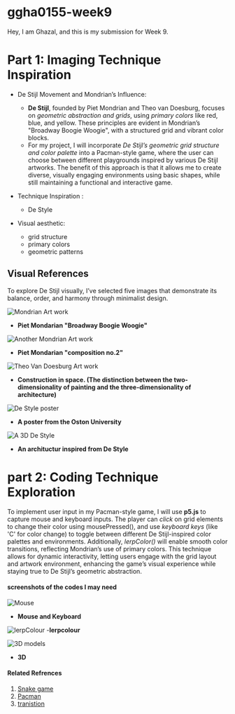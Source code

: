 # ggha0155-week9

Hey, I am Ghazal, and this is my submission for Week 9.


# Part 1: Imaging Technique Inspiration

- De Stijl Movement and Mondrian’s Influence:

   - **De Stijl**, founded by Piet Mondrian and Theo van Doesburg, focuses on *geometric abstraction and grids*, using *primary colors* like red, blue, and yellow. These principles are evident in Mondrian’s "Broadway Boogie Woogie", with a structured grid and vibrant color blocks.
   - For my project, I will incorporate *De Stijl’s geometric grid structure and color palette* into a Pacman-style game, where the user can choose between different playgrounds inspired by various De Stijl artworks. The benefit of this approach is that it allows me to create diverse, visually engaging environments using basic shapes, while still maintaining a functional and interactive game.

- Technique Inspiration : 
    - De Style
    
- Visual aesthetic:
   - grid structure
   - primary colors
   - geometric patterns

## Visual References

To explore De Stijl visually, I’ve selected five images that demonstrate its balance, order, and harmony through minimalist design.

![Mondrian Art work](readmeImages/Mondrian.jpg)

- **Piet Mondarian "Broadway Boogie Woogie"**


![Another Mondrian Art work](readmeImages/Mondrian2.jpeg)

- **Piet Mondarian "composition no.2"**


![Theo Van Doesburg Art work](readmeImages/atheo-van-doesburg.jpg)

- **Construction in space. (The distinction between the two-dimensionality of painting and the three-dimensionality of architecture)**


![De Style poster](readmeImages/poster.jpg)

- **A poster from the Oston University**


![A 3D De Style](readmeImages/3Dfile.jpg)

- **An archituctur inspired from De Style**


# part 2: Coding Technique Exploration

 To implement user input in my Pacman-style game, I will use **p5.js** to capture mouse and keyboard inputs. The player can *click* on grid elements to change their color using mousePressed(), and use *keyboard keys* (like 'C' for color change) to toggle between different De Stijl-inspired color palettes and environments. Additionally, *lerpColor()* will enable smooth color transitions, reflecting Mondrian’s use of primary colors. This technique allows for dynamic interactivity, letting users engage with the grid layout and artwork environment, enhancing the game’s visual experience while staying true to De Stijl’s geometric abstraction.


#### screenshots of the codes I may need

![Mouse](readmeImages/Mouse.jpg)
- **Mouse and Keyboard**



![lerpColour](readmeImages/lerpColour.jpg)
-**lerpcolour**



![3D models](readmeImages/3DModel.jpg)
- **3D**



#### Related Refrences

1. [Snake game](https://p5js.org/examples/games-snake/)
2. [Pacman](https://pacmancode.com/)
5. [tranistion](https://stackoverflow.com/questions/58477636/transitioning-from-one-scene-to-the-next-with-p5-js)